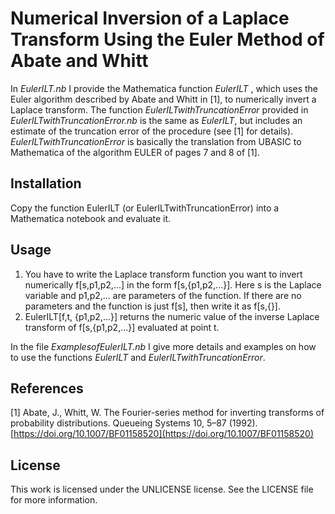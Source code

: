 # Numerical Inversion of a Laplace Transform Using the Euler Method of Abate and Whitt

In _EulerILT.nb_ I provide the Mathematica function _EulerILT_ , which uses the Euler algorithm described by Abate and Whitt in [1], to numerically invert a Laplace transform. The function _EulerILTwithTruncationError_ provided in _EulerILTwithTruncationError.nb_ is the same as _EulerILT_, but includes an estimate of the truncation error of the procedure (see [1] for details). _EulerILTwithTruncationError_ is basically the translation from UBASIC to Mathematica of the algorithm EULER of pages 7 and 8 of [1].

## Installation

Copy the function EulerILT (or EulerILTwithTruncationError) into a Mathematica notebook and evaluate it.

## Usage

1. You have to write the Laplace transform function you want to invert numerically f[s,p1,p2,...] in the form f[s,{p1,p2,...}]. Here s is the Laplace variable and p1,p2,... are parameters of the function. If there are no parameters and the function is just f[s], then write it as f[s,{}].
2. EulerILT[f,t, {p1,p2,...}] returns the numeric value of the inverse Laplace transform of f[s,{p1,p2,...}] evaluated at point t.

In the file _ExamplesofEulerILT.nb_ I give more details and examples on how to use the functions _EulerILT_ and _EulerILTwithTruncationError_.

## References

[1] Abate, J., Whitt, W. The Fourier-series method for inverting transforms of probability distributions. Queueing Systems 10, 5–87 (1992). [https://doi.org/10.1007/BF01158520](https://doi.org/10.1007/BF01158520)

## License

This work is licensed under the UNLICENSE license. See the LICENSE file for more information.
